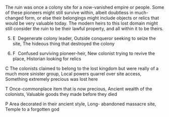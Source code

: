 The ruin was once a colony site for a now-vanished empire or people. Some of these pioneers might still survive within, albeit doubtless in much-changed form, or else their belongings might include objects or relics that would be very valuable today. The modern heirs to this lost domain might still consider the ruin to be their lawful property, and all within it to be theirs.

5.  E  Degenerate colony leader, Outside conqueror seeking to seize the site, The hideous thing that destroyed the colony
    
6.  F  Confused surviving pioneer-heir, New colonist trying to revive the place, Historian looking for relics
    

C The colonists claimed to belong to the lost kingdom but were really of a much more sinister group, Local powers quarrel over site access, Something extremely precious was lost here

T Once-commonplace item that is now precious, Ancient wealth of the colonists, Valuable goods they made before they died

P Area decorated in their ancient style, Long- abandoned massacre site, Temple to a forgotten god